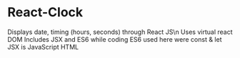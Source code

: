 # React-Clock
  Displays date, timing (hours, seconds) through React JS\n
  Uses virtual react DOM
  Includes JSX and ES6 while coding
  ES6 used here were const & let
  JSX is JavaScript HTML 
